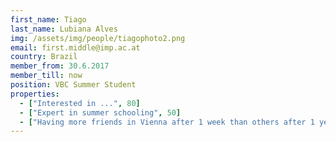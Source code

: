 ```yaml
---
first_name: Tiago
last_name: Lubiana Alves
img: /assets/img/people/tiagophoto2.png
email: first.middle@imp.ac.at
country: Brazil
member_from: 30.6.2017
member_till: now
position: VBC Summer Student
properties:
  - ["Interested in ...", 80]
  - ["Expert in summer schooling", 50]
  - ["Having more friends in Vienna after 1 week than others after 1 year", 17]
---
```


